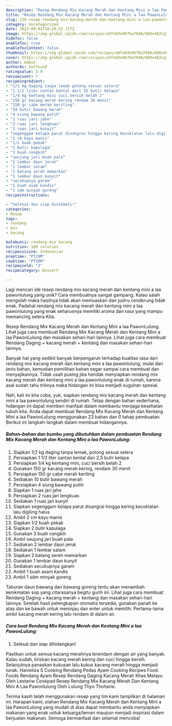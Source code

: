 ```yaml
---
description: "Resep Rendang Mix Kacang Merah dan Kentang Mini a laa PawonLulung yang Bisa Manjain Lidah"
title: "Resep Rendang Mix Kacang Merah dan Kentang Mini a laa PawonLulung yang Bisa Manjain Lidah"
slug: 230-resep-rendang-mix-kacang-merah-dan-kentang-mini-a-laa-pawonlulung-yang-bisa-manjain-lidah
category: Uncategorized
date: 2022-09-01T18:29:52.717Z
image: https://img-global.cpcdn.com/recipes/a9fa9de9676a7048/680x482cq70/rendang-mix-kacang-merah-dan-kentang-mini-a-laa-pawonlulung-foto-resep-utama.jpg
hideToc: false
enableToc: true
enableTocContent: false
thumbnail: https://img-global.cpcdn.com/recipes/a9fa9de9676a7048/680x482cq70/rendang-mix-kacang-merah-dan-kentang-mini-a-laa-pawonlulung-foto-resep-utama.jpg
cover: https://img-global.cpcdn.com/recipes/a9fa9de9676a7048/680x482cq70/rendang-mix-kacang-merah-dan-kentang-mini-a-laa-pawonlulung-foto-resep-utama.jpg
author: Admin
authorAv: notfound
ratingvalue: 3.9
reviewcount: 7
recipeingredient:
- "1/2 kg daging tanpa lemak potong sesuai selera"
- "1 1/2 liter santan kental dari 25 butir kelapa"
- "1/4 kg kentang mini cuci bersih belah 2"
- "150 gr kacang merah kering rendam 30 menit"
- "150 gr cabe merah keriting"
- "10 butir bawang merah"
- "4 siung bawang putih"
- "1 ruas jari jahe"
- "2 ruas jari lengkuas"
- "1 ruas jari kunyit"
- "segenggam kelapa parut disangrai hingga kering kecoklatan lalu digiling halus"
- "2 cm kayu manis"
- "1/2 buah pekak"
- "2 butir kapulaga"
- "3 buah cengkih"
- "seujung jari buah pala"
- "2 lembar daun jeruk"
- "1 lembar salam"
- "2 batang sereh memarkan"
- "1 lembar daun kunyit"
- "secukupnya garam"
- "1 buah asam kandis"
- "1 sdm minyak goreng"
recipeinstructions:

- "Selesai dan siap dinikmati!"
categories:
- Resep
tags:
- rendang
- mix
- kacang

katakunci: rendang mix kacang 
nutrition: 169 calories
recipecuisine: Indonesian
preptime: "PT29M"
cooktime: "PT30M"
recipeyield: "2"
recipecategory: Dessert

---
```





Lagi mencari ide resep rendang mix kacang merah dan kentang mini a laa pawonlulung yang unik? Cara membuatnya sangat gampang. Kalau salah mengolah maka hasilnya tidak akan memuaskan dan justru cenderung tidak enak. Padahal rendang mix kacang merah dan kentang mini a laa pawonlulung yang enak seharusnya memiliki aroma dan rasa yang mampu memancing selera Kita.





Resep Rendang Mix Kacang Merah dan Kentang Mini a laa PawonLulung. Lihat juga cara membuat Rendang Mix Kacang Merah dan Kentang Mini a laa PawonLulung dan masakan sehari-hari lainnya. Lihat juga cara membuat Rendang Daging + kacang merah + kentang dan masakan sehari-hari lainnya.

Banyak hal yang sedikit banyak berpengaruh terhadap kualitas rasa dari rendang mix kacang merah dan kentang mini a laa pawonlulung, mulai dari jenis bahan, kemudian pemilihan bahan segar sampai cara membuat dan menyajikannya. Tidak usah pusing jika hendak menyiapkan rendang mix kacang merah dan kentang mini a laa pawonlulung enak di rumah, karena asal sudah tahu triknya maka hidangan ini bisa menjadi suguhan spesial.






Nah, kali ini kita coba, yuk, siapkan rendang mix kacang merah dan kentang mini a laa pawonlulung sendiri di rumah. Tetap dengan bahan sederhana, hidangan ini dapat memberi manfaat dalam membantu menjaga kesehatan tubuh kita. Anda dapat membuat Rendang Mix Kacang Merah dan Kentang Mini a laa PawonLulung menggunakan 23 bahan dan 0 tahap pembuatan. Berikut ini langkah-langkah dalam membuat hidangannya.

<!--inarticleads1-->

##### Bahan-bahan dan bumbu yang dibutuhkan dalam pembuatan Rendang Mix Kacang Merah dan Kentang Mini a laa PawonLulung:

1. Siapkan 1/2 kg daging tanpa lemak, potong sesuai selera
1. Persiapkan 1 1/2 liter santan kental dari 2,5 butir kelapa
1. Persiapkan 1/4 kg kentang mini, cuci bersih belah 2
1. Gunakan 150 gr kacang merah kering, rendam 30 menit
1. Persiapkan 150 gr cabe merah keriting
1. Sediakan 10 butir bawang merah
1. Persiapkan 4 siung bawang putih
1. Siapkan 1 ruas jari jahe
1. Persiapkan 2 ruas jari lengkuas
1. Sediakan 1 ruas jari kunyit
1. Siapkan segenggam kelapa parut disangrai hingga kering kecoklatan lalu digiling halus
1. Ambil 2 cm kayu manis
1. Siapkan 1/2 buah pekak
1. Siapkan 2 butir kapulaga
1. Gunakan 3 buah cengkih
1. Ambil seujung jari buah pala
1. Sediakan 2 lembar daun jeruk
1. Sediakan 1 lembar salam
1. Siapkan 2 batang sereh memarkan
1. Gunakan 1 lembar daun kunyit
1. Sediakan secukupnya garam
1. Ambil 1 buah asam kandis
1. Ambil 1 sdm minyak goreng


Taburan daun bawang dan bawang goreng tentu akan menambah kenikmatan sup yang citarasanya begitu gurih ini. Lihat juga cara membuat Rendang Daging + kacang merah + kentang dan masakan sehari-hari lainnya. Setelah hasil pelengkapan otomatis tersedia, gunakan panah ke atas dan ke bawah untuk meninjau dan enter untuk memilih. Pertama-tama ambil kacang merah kering lalu rendam di dalam air. 

<!--inarticleads2-->

##### Cara buat Rendang Mix Kacang Merah dan Kentang Mini a laa PawonLulung:


1. Selesai dan siap dihidangkan!

Pastikan untuk semua kacang merahnya terendam dengan air yang banyak. Kalau sudah, tiriskan kacang merah kering dan cuci hingga bersih. Selanjutnya panaskan kukusan lalu kukus kacang merah hingga menjadi lunak. Hanieliza S Cooking Rendang Pedas Ayam Cooking Recipes Food. Foods Rendang Ayam Resep Rendang Daging Kacang Merah Khas Melayu Oleh Lestariw Cookpad Resep Rendang Mix Kacang Merah Dan Kentang Mini A Laa Pawonlulung Oleh Lulung Thyo Thoharie. 

Terima kasih telah menggunakan resep yang tim kami tampilkan di halaman ini. Harapan kami, olahan Rendang Mix Kacang Merah dan Kentang Mini a laa PawonLulung yang mudah di atas dapat membantu anda menyiapkan makanan yang enak untuk keluarga/teman maupun menjadi inspirasi dalam berjualan makanan. Semoga bermanfaat dan selamat mencoba!
